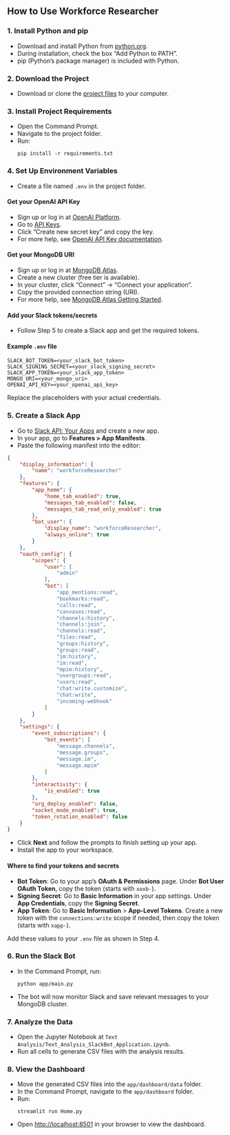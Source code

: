 ## How to Use Workforce Researcher

### 1. Install Python and pip

- Download and install Python from [python.org](https://www.python.org/downloads/).
- During installation, check the box “Add Python to PATH”.
- pip (Python’s package manager) is included with Python.

### 2. Download the Project

- Download or clone the [project files](https://github.com/RishabhDev42/workforceResearcher) to your computer.

### 3. Install Project Requirements

- Open the Command Prompt.
- Navigate to the project folder.
- Run:
  ```
  pip install -r requirements.txt
  ```

### 4. Set Up Environment Variables

- Create a file named `.env` in the project folder.

#### Get your OpenAI API Key

- Sign up or log in at [OpenAI Platform](https://platform.openai.com/).
- Go to [API Keys](https://platform.openai.com/api-keys).
- Click “Create new secret key” and copy the key.
- For more help, see [OpenAI API Key documentation](https://platform.openai.com/docs/quickstart/account-setup).

#### Get your MongoDB URI

- Sign up or log in at [MongoDB Atlas](https://www.mongodb.com/cloud/atlas).
- Create a new cluster (free tier is available).
- In your cluster, click “Connect” → “Connect your application”.
- Copy the provided connection string (URI).
- For more help, see [MongoDB Atlas Getting Started](https://www.mongodb.com/docs/atlas/getting-started/).

#### Add your Slack tokens/secrets

- Follow Step 5 to create a Slack app and get the required tokens.

#### Example `.env` file

```dotenv
SLACK_BOT_TOKEN=<your_slack_bot_token>
SLACK_SIGNING_SECRET=<your_slack_signing_secret>
SLACK_APP_TOKEN=<your_slack_app_token>
MONGO_URI=<your_mongo_uri>
OPENAI_API_KEY=<your_openai_api_key>
```

Replace the placeholders with your actual credentials.

### 5. Create a Slack App

- Go to [Slack API: Your Apps](https://api.slack.com/apps) and create a new app.
- In your app, go to **Features > App Manifests**.
- Paste the following manifest into the editor:

```json
{
    "display_information": {
        "name": "workforceResearcher"
    },
    "features": {
        "app_home": {
            "home_tab_enabled": true,
            "messages_tab_enabled": false,
            "messages_tab_read_only_enabled": true
        },
        "bot_user": {
            "display_name": "workforceResearcher",
            "always_online": true
        }
    },
    "oauth_config": {
        "scopes": {
            "user": [
                "admin"
            ],
            "bot": [
                "app_mentions:read",
                "bookmarks:read",
                "calls:read",
                "canvases:read",
                "channels:history",
                "channels:join",
                "channels:read",
                "files:read",
                "groups:history",
                "groups:read",
                "im:history",
                "im:read",
                "mpim:history",
                "usergroups:read",
                "users:read",
                "chat:write.customize",
                "chat:write",
                "incoming-webhook"
            ]
        }
    },
    "settings": {
        "event_subscriptions": {
            "bot_events": [
                "message.channels",
                "message.groups",
                "message.im",
                "message.mpim"
            ]
        },
        "interactivity": {
            "is_enabled": true
        },
        "org_deploy_enabled": false,
        "socket_mode_enabled": true,
        "token_rotation_enabled": false
    }
}
```

- Click **Next** and follow the prompts to finish setting up your app.
- Install the app to your workspace.

#### Where to find your tokens and secrets

- **Bot Token**: Go to your app’s **OAuth & Permissions** page. Under **Bot User OAuth Token**, copy the token (starts with `xoxb-`).
- **Signing Secret**: Go to **Basic Information** in your app settings. Under **App Credentials**, copy the **Signing Secret**.
- **App Token**: Go to **Basic Information** > **App-Level Tokens**. Create a new token with the `connections:write` scope if needed, then copy the token (starts with `xapp-`).

Add these values to your `.env` file as shown in Step 4.

### 6. Run the Slack Bot

- In the Command Prompt, run:
  ```
  python app/main.py
  ```
- The bot will now monitor Slack and save relevant messages to your MongoDB cluster.

### 7. Analyze the Data

- Open the Jupyter Notebook at `Text Analysis/Text_Analysis_SlackBot_Application.ipynb`.
- Run all cells to generate CSV files with the analysis results.

### 8. View the Dashboard

- Move the generated CSV files into the `app/dashboard/data` folder.
- In the Command Prompt, navigate to the `app/dashboard` folder.
- Run:
  ```
  streamlit run Home.py
  ```
- Open [http://localhost:8501](http://localhost:8501) in your browser to view the dashboard.
